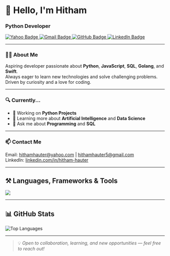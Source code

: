 <h1 align="left">👋 Hello, I'm Hitham</h1>
<h3 align="left">  Python Developer</h3>

<div align="left"> 
  <a href="mailto:hithamhauter@yahoo.com" target="_blank">
    <img src="https://img.shields.io/badge/Yahoo-6001D2?style=for-the-badge&logo=yahoo&logoColor=white" alt="Yahoo Badge" />
  </a> 
  <a href="mailto:hithamhauter@gmail.com" target="_blank">
    <img src="https://img.shields.io/badge/Gmail-D14836?style=for-the-badge&logo=gmail&logoColor=white" alt="Gmail Badge" />
  </a>
  <a href="https://github.com/hitham86" target="_blank">
    <img src="https://img.shields.io/badge/GitHub-181717?style=for-the-badge&logo=github&logoColor=white" alt="GitHub Badge" />
  </a>
  <a href="https://www.linkedin.com/in/hitham-hauter" target="_blank">
    <img src="https://img.shields.io/badge/LinkedIn-0077B5?style=for-the-badge&logo=linkedin&logoColor=white" alt="LinkedIn Badge" />
  </a>
</div>

---

### 🙋‍♂️ About Me

Aspiring developer passionate about **Python**, **JavaScript**, **SQL**, **Golang**, and **Swift**.  
Always eager to learn new technologies and solve challenging problems.  
Driven by curiosity and a love for coding.

---

### 🔍 Currently...

- 🔭 Working on **Python Projects**
- 🌱 Learning more about **Artificial Intelligence** and **Data Science**
- 💬 Ask me about **Programming** and **SQL**

---

### 📫 Contact Me

Email: [hithamhauter@yahoo.com](mailto:hithamhauter@yahoo.com) | [hithamhauter5@gmail.com](mailto:hithamhauter5@gmail.com)  
LinkedIn: [linkedin.com/in/hitham-hauter](https://www.linkedin.com/in/hitham-hauter)

---

<h2 align="left">⚒️ Languages, Frameworks & Tools</h2>

<div align="left">
  <img src="https://skillicons.dev/icons?i=python,js,html,css,mysql,go,swift,github,vscode" />
</div>

---

<h2 align="left">📊 GitHub Stats</h2>

![Top Languages](https://github-readme-stats.vercel.app/api/top-langs/?username=hitham86&show_icons=true&theme=radical)

---

> 💡 *Open to collaboration, learning, and new opportunities — feel free to reach out!*


